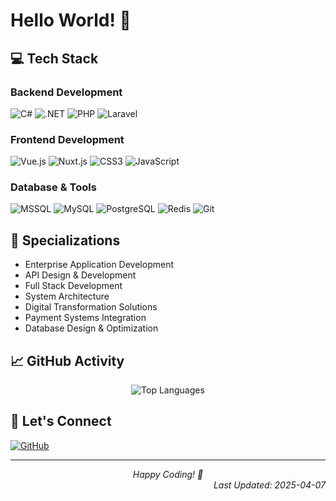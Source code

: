 # Hello World! 👋

## 💻 Tech Stack

### Backend Development
![C#](https://img.shields.io/badge/C%23-239120?style=for-the-badge&logo=c-sharp&logoColor=white)
![.NET](https://img.shields.io/badge/.NET-512BD4?style=for-the-badge&logo=dotnet&logoColor=white)
![PHP](https://img.shields.io/badge/PHP-777BB4?style=for-the-badge&logo=php&logoColor=white)
![Laravel](https://img.shields.io/badge/Laravel-FF2D20?style=for-the-badge&logo=laravel&logoColor=white)

### Frontend Development
![Vue.js](https://img.shields.io/badge/Vue.js-35495E?style=for-the-badge&logo=vuedotjs&logoColor=4FC08D)
![Nuxt.js](https://img.shields.io/badge/Nuxt.js-00DC82?style=for-the-badge&logo=nuxtdotjs&logoColor=white)
![CSS3](https://img.shields.io/badge/CSS3-1572B6?style=for-the-badge&logo=css3&logoColor=white)
![JavaScript](https://img.shields.io/badge/JavaScript-F7DF1E?style=for-the-badge&logo=javascript&logoColor=black)

### Database & Tools
![MSSQL](https://img.shields.io/badge/Microsoft%20SQL%20Server-CC2927?style=for-the-badge&logo=microsoft%20sql%20server&logoColor=white)
![MySQL](https://img.shields.io/badge/MySQL-005C84?style=for-the-badge&logo=mysql&logoColor=white)
![PostgreSQL](https://img.shields.io/badge/PostgreSQL-316192?style=for-the-badge&logo=postgresql&logoColor=white)
![Redis](https://img.shields.io/badge/Redis-DC382D?style=for-the-badge&logo=redis&logoColor=white)
![Git](https://img.shields.io/badge/GIT-E44C30?style=for-the-badge&logo=git&logoColor=white)

## 🎯 Specializations
- Enterprise Application Development
- API Design & Development
- Full Stack Development
- System Architecture
- Digital Transformation Solutions
- Payment Systems Integration
- Database Design & Optimization

## 📈 GitHub Activity
<div align="center">
  <img src="https://github-readme-stats.vercel.app/api/top-langs/?username=T3mmyKay&layout=compact&theme=tokyonight&hide_border=false" alt="Top Languages" />
</div>

## 🤝 Let's Connect
[![GitHub](https://img.shields.io/badge/GitHub-100000?style=for-the-badge&logo=github&logoColor=white)](https://github.com/T3mmyKay)

---
<div align="center">
  <i>Happy Coding! 🚀</i>
</div>

<div align="right">
  <i>Last Updated: 2025-04-07</i>
</div>

